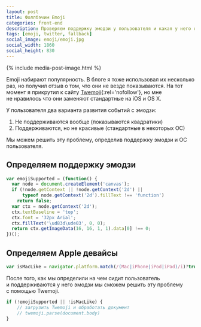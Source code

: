 ```yaml
---
layout: post
title: Фоллбэчим Emoji
categories: front-end
description: Проверяем поддержку эмодзи у пользователя и какая у него операционная система. После этого подключаем любые эмодзи для корректного отображения смайликов.
tags: [emoji, twitter, fallback]
social_image: emoji/emoji.jpg
social_width: 1860
social_height: 830
---
```


{% include media-post-image.html %}

Emoji набирают популярность. В блоге я тоже использовал их несколько раз, но получил отзыв о том, что они не везде показываются. На тот момент я прикрутил к сайту [Twemoji](https://github.com/twitter/twemoji){:rel='nofollow'}, но мне не нравилось что они заменяют стандартные на iOS и OS X.

<!-- more -->

У пользователя два варианта развития событий с эмодзи:
1. Не поддерживаются вообще (показываются квадратики)
2. Поддерживаются, но не красивые (стандартные в некоторых ОС)

Мы можем решить эту проблему, определив поддержку эмодзи и ОС пользователя.

## Определяем поддержку эмодзи

```js
var emojiSupported = (function() {
  var node = document.createElement('canvas');
  if (!node.getContext || !node.getContext('2d') ||
      typeof node.getContext('2d').fillText !== 'function')
    return false;
  var ctx = node.getContext('2d');
  ctx.textBaseline = 'top';
  ctx.font = '32px Arial';
  ctx.fillText('\ud83d\ude03', 0, 0);
  return ctx.getImageData(16, 16, 1, 1).data[0] !== 0;
})();
```

## Определяем Apple девайсы

```js
var isMacLike = navigator.platform.match(/(Mac|iPhone|iPod|iPad)/i)?true:false;
```

После того, как мы определили на чем сидит пользователь и поддерживаются у него эмодзи мы сможем решить эту проблему с помощью Twemoji.

```js
if (!emojiSupported || !isMacLike) {
	// загрузить Twemoji и обработать документ
	// twemoji.parse(document.body)
}
```
